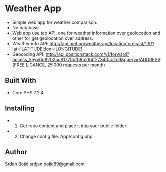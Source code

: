 # Weather App

* Simple web app for weather comparison. 
* No database.
* Web app use teo API, one for weather information over geolocation and other for get geolocation over address.
* Weather info API: http://api.met.no/weatherapi/locationforecast/1.9/?lat=!LATITUDE!;lon=!LONGITUDE! 
* Geocoding API: http://api.positionstack.com/v1/forward?access_key=0d82025c81770dfb9b294f27340ac2c9&query=!ADDRESS! (FREE LICANCE, 25.000 requests per month)

## Built With 

* Core PHP  7.2.4

## Installing 

* 1. Get repo content and place it into your public folder
* 2. Change config file: App/config.php

## Author 

Srđan Bojić 
srdjan.bojic89@gmail.com

